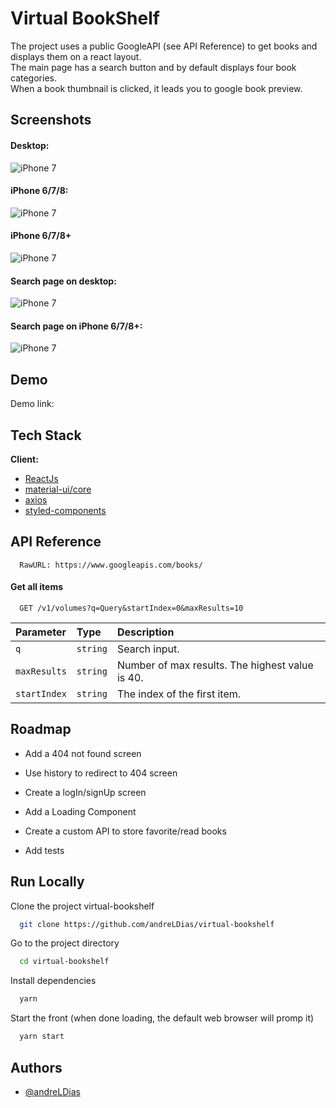 
# Virtual BookShelf

The project uses a public GoogleAPI (see API Reference) to get books and displays
them on a react layout.  
The main page has a search button and by default displays four book categories.  
When a book thumbnail is clicked, it leads you to google book preview.

## Screenshots
#### Desktop:
![iPhone 7](./src/assets/prints/desktop.png)
#### iPhone 6/7/8:
![iPhone 7](./src/assets/prints/iphone7.png)
#### iPhone 6/7/8+
![iPhone 7](./src/assets/prints/iphone7plus.png)
#### Search page on desktop:
![iPhone 7](./src/assets/prints/search-desktop.png)
#### Search page on iPhone 6/7/8+:
![iPhone 7](./src/assets/prints/search-iphone7plus.png)
## Demo

Demo link:

  
## Tech Stack

**Client:** 
* [ReactJs](https://reactjs.org/)
* [material-ui/core](http://material-ui.com/)
* [axios](https://github.com/axios/axios)
* [styled-components](https://www.styled-components.com/)

## API Reference

```http
  RawURL: https://www.googleapis.com/books/
```

#### Get all items

```http
  GET /v1/volumes?q=Query&startIndex=0&maxResults=10
```

| Parameter    | Type     | Description                                     |
| :----------- | :------- | :---------------------------------------------- |
| `q`          | `string` | Search input.                                   |
| `maxResults` | `string` | Number of max results. The highest value is 40. |
| `startIndex` | `string` | The index of the first item.                    |


  
## Roadmap

- Add a 404 not found screen

- Use history to redirect to 404 screen

- Create a logIn/signUp screen

- Add a Loading Component

- Create a custom API to store favorite/read books

- Add tests
  
## Run Locally

Clone the project virtual-bookshelf

```bash
  git clone https://github.com/andreLDias/virtual-bookshelf
```

Go to the project directory

```bash
  cd virtual-bookshelf
```

Install dependencies

```bash
  yarn
```

Start the front (when done loading, the default web browser will promp it)

```bash
  yarn start
```

  
## Authors

- [@andreLDias](https://www.github.com/andreLDias)

  